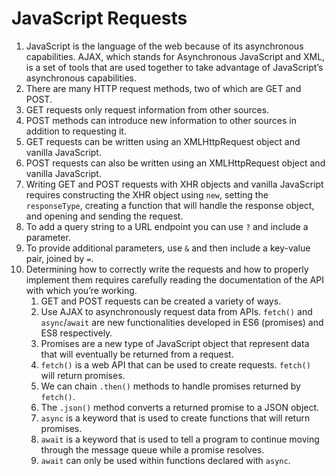 # JavaScript Requests



1. JavaScript is the language of the web because of its asynchronous capabilities. AJAX, which stands for Asynchronous JavaScript and XML, is a set of tools that are used together to take advantage of JavaScript’s asynchronous capabilities.
2. There are many HTTP request methods, two of which are GET and POST.
3. GET requests only request information from other sources.
4. POST methods can introduce new information to other sources in addition to requesting it.
5. GET requests can be written using an XMLHttpRequest object and vanilla JavaScript.
6. POST requests can also be written using an XMLHttpRequest object and vanilla JavaScript.
7. Writing GET and POST requests with XHR objects and vanilla JavaScript requires constructing the XHR object using `new`, setting the `responseType`, creating a function that will handle the response object, and opening and sending the request.
8. To add a query string to a URL endpoint you can use `?` and include a parameter.
9. To provide additional parameters, use `&` and then include a key-value pair, joined by `=`.
10. Determining how to correctly write the requests and how to properly implement them requires carefully reading the documentation of the API with which you’re working.
    1. GET and POST requests can be created a variety of ways.
    2. Use AJAX to asynchronously request data from APIs. `fetch()` and `async`/`await` are new functionalities developed in ES6 \(promises\) and ES8 respectively.
    3. Promises are a new type of JavaScript object that represent data that will eventually be returned from a request.
    4. `fetch()` is a web API that can be used to create requests. `fetch()` will return promises.
    5. We can chain `.then()` methods to handle promises returned by `fetch()`.
    6. The `.json()` method converts a returned promise to a JSON object.
    7. `async` is a keyword that is used to create functions that will return promises.
    8. `await` is a keyword that is used to tell a program to continue moving through the message queue while a promise resolves.
    9. `await` can only be used within functions declared with `async`.

